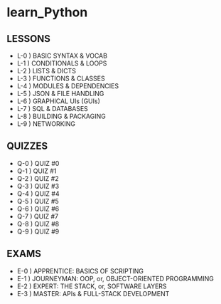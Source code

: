 # learn_Python

## LESSONS

* L-0 ) BASIC SYNTAX & VOCAB
* L-1 ) CONDITIONALS & LOOPS
* L-2 ) LISTS & DICTS
* L-3 ) FUNCTIONS & CLASSES
* L-4 ) MODULES & DEPENDENCIES
* L-5 ) JSON & FILE HANDLING
* L-6 ) GRAPHICAL UIs (GUIs)
* L-7 ) SQL & DATABASES
* L-8 ) BUILDING & PACKAGING
* L-9 ) NETWORKING

## QUIZZES

* Q-0 ) QUIZ #0
* Q-1 ) QUIZ #1
* Q-2 ) QUIZ #2
* Q-3 ) QUIZ #3
* Q-4 ) QUIZ #4
* Q-5 ) QUIZ #5
* Q-6 ) QUIZ #6
* Q-7 ) QUIZ #7
* Q-8 ) QUIZ #8
* Q-9 ) QUIZ #9

## EXAMS

* E-0 ) APPRENTICE: BASICS OF SCRIPTING
* E-1 ) JOURNEYMAN: OOP, or, OBJECT-ORIENTED PROGRAMMING
* E-2 ) EXPERT: THE STACK, or, SOFTWARE LAYERS
* E-3 ) MASTER: APIs & FULL-STACK DEVELOPMENT